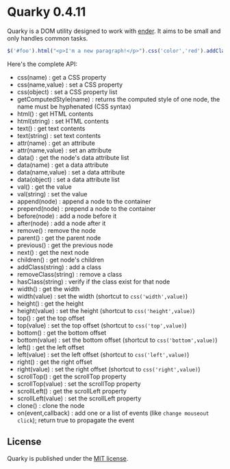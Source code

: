 Quarky 0.4.11
=============

Quarky is a DOM utility designed to work with [ender](http://ender.jit.su). It aims to be small and only handles common tasks.

```javascript
$('#foo').html("<p>I'm a new paragraph!</p>").css('color','red').addClass('bar');
```

Here's the complete API:

- css(name) : get a CSS property
- css(name,value) : set a CSS property
- css(object) : set a CSS property list
- getComputedStyle(name) : returns the computed style of one node, the name must be hyphenated (CSS syntax)
- html() : get HTML contents
- html(string) : set HTML contents
- text() : get text contents
- text(string) : set text contents
- attr(name) : get an attribute
- attr(name,value) : set an attribute
- data() : get the node's data attribute list
- data(name) : get a data attribute
- data(name,value) : set a data attribute
- data(object) : set a data attribute list
- val() : get the value
- val(string) : set the value
- append(node) : append a node to the container
- prepend(node) : prepend a node to the container
- before(node) : add a node before it
- after(node) : add a node after it
- remove() : remove the node
- parent() : get the parent node
- previous() : get the previous node
- next() : get the next node
- children() : get node's children
- addClass(string) : add a class
- removeClass(string) : remove a class
- hasClass(string) : verify if the class exist for that node
- width() : get the width
- width(value) : set the width (shortcut to `css('width',value)`)
- height() : get the height
- height(value) : set the height (shortcut to `css('height',value)`)
- top() : get the top offset
- top(value) : set the top offset (shortcut to `css('top',value)`)
- bottom() : get the bottom offset
- bottom(value) : set the bottom offset (shortcut to `css('bottom',value)`)
- left() : get the left offset
- left(value) : set the left offset (shortcut to `css('left',value)`)
- right() : get the right offset
- right(value) : set the right offset (shortcut to `css('right',value)`)
- scrollTop() : get the scrollTop property
- scrollTop(value) : set the scrollTop property
- scrollLeft() : get the scrollLeft property
- scrollLeft(value) : set the scrollLeft property
- clone() : clone the node
- on(event,callback) : add one or a list of events (like `change mouseout click`); return true to propagate the event

License
-------

Quarky is published under the [MIT license](http://dreamysource.mit-license.org).

